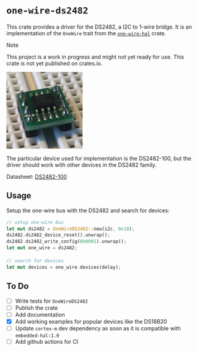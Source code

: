 # `one-wire-ds2482`

This crate provides a driver for the DS2482, a I2C to 1-wire bridge.
It is an implementation of the `OneWire` trait from the [`one-wire-hal`](https://github.com/bartweber/one-wire-hal)
crate.

> [!NOTE]  
> This project is a work in progress and might not yet ready for use. This crate is not yet published on crates.io.

<img src="assets/img.png" alt="img.png" width="200px">

The particular device used for implementation is the DS2482-100, but the driver should work with other devices in the
DS2482 family.

Datasheet: [DS2482-100](https://datasheets.maximintegrated.com/en/ds/DS2482-100.pdf)

## Usage

Setup the one-wire bus with the DS2482 and search for devices:

```rust
// setup one-wire bus
let mut ds2482 = OneWireDS2482::new(i2c, 0x18);
ds2482.ds2482_device_reset().unwrap();
ds2482.ds2482_write_config(0b0001).unwrap();
let mut one_wire = ds2482;

// search for devices
let mut devices = one_wire.devices(delay);
```

## To Do

- [ ] Write tests for `OneWireDS2482`
- [ ] Publish the crate
- [ ] Add documentation
- [x] Add working examples for popular devices like the DS18B20
- [ ] Update `cortex-m` dev dependency as soon as it is compatible with `embedded-hal:1.0`
- [ ] Add github actions for CI